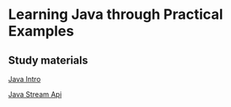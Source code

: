 # Learning Java through Practical Examples

## Study materials

[Java Intro](https://www.w3schools.com/java/java_intro.asp)

[Java Stream Api](https://docs.oracle.com/javase/8/docs/api/java/util/stream/package-summary.html)
